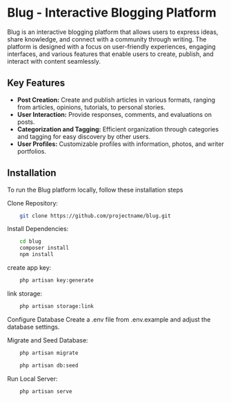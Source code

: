 <!DOCTYPE html>
<html>

<head>
  <meta charset="utf-8">
  <meta name="viewport" content="width=device-width, initial-scale=1.0">
  <link rel="stylesheet" href="https://stackedit.io/style.css" />
</head>

<body class="stackedit">
  <div class="stackedit__html"><h1 id="blug---interactive-blogging-platform">Blug - Interactive Blogging Platform</h1>
<p>Blug is an interactive blogging platform that allows users to express ideas, share knowledge, and connect with a community through writing. The platform is designed with a focus on user-friendly experiences, engaging interfaces, and various features that enable users to create, publish, and interact with content seamlessly.</p>
<h2 id="key-features">Key Features</h2>
<ul>
<li><strong>Post Creation:</strong> Create and publish articles in various formats, ranging from articles, opinions, tutorials, to personal stories.</li>
<li><strong>User Interaction:</strong> Provide responses, comments, and evaluations on posts.</li>
<li><strong>Categorization and Tagging:</strong> Efficient organization through categories and tagging for easy discovery by other users.</li>
<li><strong>User Profiles:</strong> Customizable profiles with information, photos, and writer portfolios.</li>
<!-- <li><strong>Notifications:</strong> Receive alerts about responses, comments, or new followers.</li> -->
</ul>
</div>

## Installation

To run the Blug platform locally, follow these installation steps

Clone Repository:

```bash
    git clone https://github.com/projectname/blug.git
```

Install Dependencies:

```bash
    cd blug
    composer install
    npm install
```

create app key:

```bash
    php artisan key:generate
```

link storage:

```bash
    php artisan storage:link
```

Configure Database Create a .env file from .env.example and adjust the database settings.

Migrate and Seed Database:

```bash
    php artisan migrate
```

```bash
    php artisan db:seed
```

Run Local Server:

```bash
    php artisan serve
```

</body>

</html>
